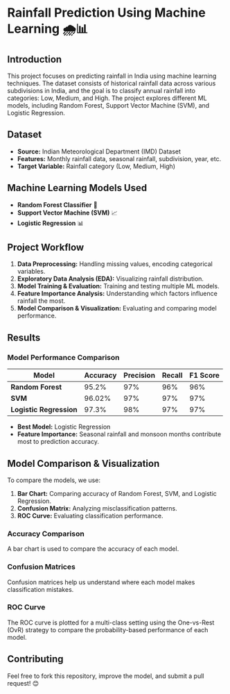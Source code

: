 # Rainfall Prediction Using Machine Learning 🌧️📊

## Introduction

This project focuses on predicting rainfall in India using machine learning techniques. The dataset consists of historical rainfall data across various subdivisions in India, and the goal is to classify annual rainfall into categories: Low, Medium, and High. The project explores different ML models, including Random Forest, Support Vector Machine (SVM), and Logistic Regression.

## Dataset

- **Source:** Indian Meteorological Department (IMD) Dataset
- **Features:** Monthly rainfall data, seasonal rainfall, subdivision, year, etc.
- **Target Variable:** Rainfall category (Low, Medium, High)

## Machine Learning Models Used

- **Random Forest Classifier** 🌲
- **Support Vector Machine (SVM)** 📈
- **Logistic Regression** 📊

## Project Workflow

1. **Data Preprocessing:** Handling missing values, encoding categorical variables.
2. **Exploratory Data Analysis (EDA):** Visualizing rainfall distribution.
3. **Model Training & Evaluation:** Training and testing multiple ML models.
4. **Feature Importance Analysis:** Understanding which factors influence rainfall the most.
5. **Model Comparison & Visualization:** Evaluating and comparing model performance.

## Results

### **Model Performance Comparison**

| Model                   | Accuracy | Precision | Recall | F1 Score |
| ----------------------- | -------- | --------- | ------ | -------- |
| **Random Forest**       | 95.2%    | 97%       | 96%    | 96%      |
| **SVM**                 | 96.02%   | 97%       | 97%    | 97%      |
| **Logistic Regression** | 97.3%    | 98%       | 97%    | 97%      |

- **Best Model:** Logistic Regression
- **Feature Importance:** Seasonal rainfall and monsoon months contribute most to prediction accuracy.

## Model Comparison & Visualization

To compare the models, we use:

1. **Bar Chart:** Comparing accuracy of Random Forest, SVM, and Logistic Regression.
2. **Confusion Matrix:** Analyzing misclassification patterns.
3. **ROC Curve:** Evaluating classification performance.

### **Accuracy Comparison**

A bar chart is used to compare the accuracy of each model.

### **Confusion Matrices**

Confusion matrices help us understand where each model makes classification mistakes.

### **ROC Curve**

The ROC curve is plotted for a multi-class setting using the One-vs-Rest (OvR) strategy to compare the probability-based performance of each model.

## Contributing

Feel free to fork this repository, improve the model, and submit a pull request! 😊

